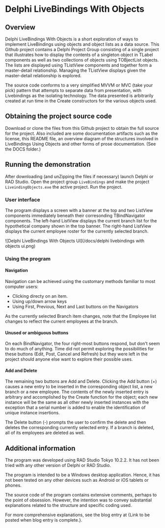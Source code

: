 # Delphi LiveBindings With Objects
## Overview
Delphi LiveBindings With Objects is a short exploration of ways to implement LiveBindings using objects and object lists as a data source. This Github project contains a Delphi Project Group consisting of a single project that illustrates how to display the contents of a singleton object in TLabel components as well as two collections of objects using TOBjectList<T> objects. The lists are displayed using TListView components and together form a master-detail relationship. Managing the TListView displays given the master-detail relationship is explored.

The source code conforms to a very simplified MVVM or MVC (take your pick) pattern that attempts to separate data from presentation, with Livebindings as the isolating technology. The data presented is arbitrarily created at run time in the Create constructors for the various objects used.
## Obtaining the project source code
Download or clone the files from this Github project to obtain the full source for the project. Also included are some documentation artifacts such as the license, this README file, an overview diagram of the structures involved in LiveBindings Using Objects and other forms of prose documentation. (See the DOCS folder.)
## Running the demonstration
After downloading (and unZipping the files if necessary) launch Delphi or RAD Studio. Open the project group `LiveBindings` and make the project `LiveindingObjects.exe` the active project. Run the project.
### User interface
The program displays a screen with a banner at the top and two ListView components immediately beneath their corresonding TBindNavigator components. The left-hand ListView displays the current branch list for the hypothetical company shown in the top banner. The right-hand ListView displays the current employee roster for the currently selected branch.

![Delphi LiveBindings With Objects UI](/docs/delphi livebindings with objects ui.png)

### Using the program
#### Navigation
Navigation can be achieved using the customary methods familiar to most computer users:
*	Clicking directy on an item.
*	Using up/down arrow keys
*	Using First, Previous, Next and Last buttons on the Navigators  

As the currently selected Branch item changes, note that the Employee list changes to reflect the current employees at the branch.
#### Unused or ambiguous buttons
On each BindNavigator, the four right-most buttons respond, but don't seem to do much of anything. Time did not permit exploring the possibilities for these buttons (Edit, Post, Cancel and Refresh) but they were left in the project should anyone else want to explore their possible uses.
#### Add and Delete
The remaining two buttons are Add and Delete. Clicking the Add button (+) causes a new entry to be inserted in the corresponding object list, a new branch or a new employee. The contents of the newly inserted entry is arbitrary and accomplished by the Create function for the object; each new instance will be the same as all other newly inserted instances with the exception that a serial number is added to enable the identification of unique instance insertions.

The Delete button (-) prompts the user to confirm the delete and then deletes the corresponding currently selected entry. If a branch is deleted, all of its employees are deleted as well.
## Additional information
The program was developed using RAD Studio Tokyo 10.2.2. It has not been tried with any other version of Delphi or RAD Studio.

The program is intended to be a Windows desktop application. Hence, it has not been tested on any other devices such as Android or iOS tablets or phones.

The source code of the program contains extensive comments, perhaps to the point of obsession. However, the intention was to convey substantial explanations related to the structure and specific coding used.

For more comprehensive explanations, see the blog entry at {Link to be posted when blog entry is complete.}.
